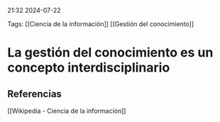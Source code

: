 21:32 2024-07-22

Tags: [[Ciencia de la información]] [[Gestión del conocimiento]]

# La gestión del conocimiento es un concepto interdisciplinario

## Referencias
[[Wikipedia - Ciencia de la información]]
